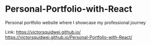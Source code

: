 # Personal-Portfolio-with-React
Personal portfolio website where I showcase my professional journey


Link: [https://victorsquidwei.github.io/ ](https://victorsquidwei.github.io/Personal-Portfolio-with-React/)https://victorsquidwei.github.io/Personal-Portfolio-with-React/ 
